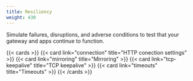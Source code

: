 ```yaml
---
title: Resiliency
weight: 430
---
```


Simulate failures, disruptions, and adverse conditions to test that your gateway and apps continue to function.

{{< cards >}}
  {{< card link="connection" title="HTTP conection settings" >}}
  {{< card link="mirroring" title="Mirroring" >}}
  {{< card link="tcp-keepalive" title="TCP keepalive" >}}
  {{< card link="timeouts" title="Timeouts" >}}
{{< /cards >}}